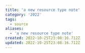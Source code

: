 ```yaml
---
title: 'a new resource type note'
category: '2022'
tags:
  - source
aliases:
  - 'a new resource type note'
created: 2022-10-25T23:08:16.712Z
updated: 2022-10-25T23:08:16.712Z
---
```

